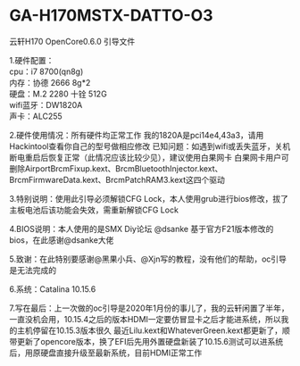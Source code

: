 # GA-H170MSTX-DATTO-O3
云轩H170 OpenCore0.6.0 引导文件  
  
1.硬件配置：  
cpu：i7 8700(qn8g)  
内存：协德 2666 8g*2  
硬盘：M.2 2280 十铨 512G  
wifi蓝牙：DW1820A  
声卡：ALC255  
  
2.硬件使用情况：所有硬件均正常工作
我的1820A是pci14e4,43a3，请用Hackintool查看你自己的型号做相应修改
已知问题：如遇到wifi或丢失蓝牙，关机断电重启后恢复正常（此情况应该比较少见），建议使用白果网卡
白果网卡用户可删除AirportBrcmFixup.kext、BrcmBluetoothInjector.kext、BrcmFirmwareData.kext、BrcmPatchRAM3.kext这四个驱动
  
3.特别说明：使用此引导必须解锁CFG Lock，本人使用grub进行bios修改，拔了主板电池后该功能会失效，需重新解锁CFG Lock  
  
4.BIOS说明：本人使用的是SMX Diy论坛 @dsanke 基于官方F21版本修改的bios，在此感谢@dsanke大佬  
  
5.致谢：在此特别要感谢@黑果小兵、@Xjn写的教程，没有他们的帮助，oc引导是无法完成的  

6.系统：Catalina 10.15.6

7.写在最后：上一次做的oc引导是2020年1月份的事儿了，我的云轩闲置了半年，一直没机会用，10.15.4之后的版本HDMI一定要仿冒显卡之后才能进系统，所以我的主机停留在10.15.3版本很久
最近Lilu.kext和WhateverGreen.kext都更新了，顺带更新了opencore版本，换了EFI后先用外置硬盘新装了10.15.6测试可以进系统后，用原硬盘直接升级至最新系统，目前HDMI正常工作
